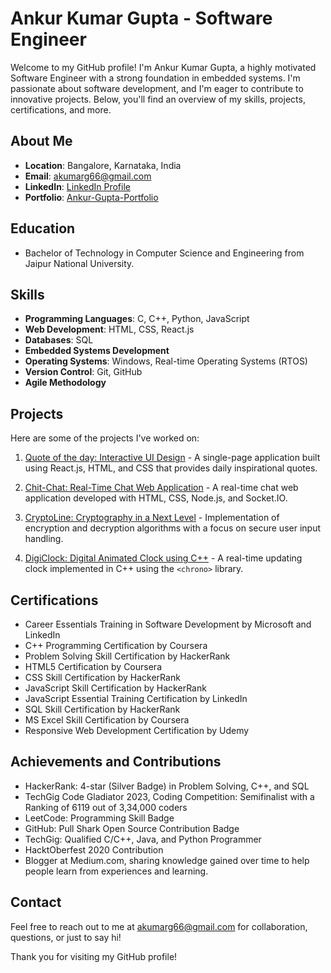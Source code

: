 # Ankur Kumar Gupta - Software Engineer

Welcome to my GitHub profile! I'm Ankur Kumar Gupta, a highly motivated Software Engineer with a strong foundation in embedded systems. I'm passionate about software development, and I'm eager to contribute to innovative projects. Below, you'll find an overview of my skills, projects, certifications, and more.

## About Me
- **Location**: Bangalore, Karnataka, India
- **Email**: akumarg66@gmail.com
- **LinkedIn**: [LinkedIn Profile](https://www.linkedin.com/in/ankur-kumar-gupta/)
- **Portfolio**: [Ankur-Gupta-Portfolio](https://ankur-gupta-portfolio.netlify.app/)

## Education
- Bachelor of Technology in Computer Science and Engineering from Jaipur National University.

## Skills
- **Programming Languages**: C, C++, Python, JavaScript
- **Web Development**: HTML, CSS, React.js
- **Databases**: SQL
- **Embedded Systems Development**
- **Operating Systems**: Windows, Real-time Operating Systems (RTOS)
- **Version Control**: Git, GitHub
- **Agile Methodology**

## Projects
Here are some of the projects I've worked on:

1. [Quote of the day: Interactive UI Design](#) - A single-page application built using React.js, HTML, and CSS that provides daily inspirational quotes.

2. [Chit-Chat: Real-Time Chat Web Application](#) - A real-time chat web application developed with HTML, CSS, Node.js, and Socket.IO.

3. [CryptoLine: Cryptography in a Next Level](#) - Implementation of encryption and decryption algorithms with a focus on secure user input handling.

4. [DigiClock: Digital Animated Clock using C++](#) - A real-time updating clock implemented in C++ using the `<chrono>` library.

## Certifications
- Career Essentials Training in Software Development by Microsoft and LinkedIn
- C++ Programming Certification by Coursera
- Problem Solving Skill Certification by HackerRank
- HTML5 Certification by Coursera
- CSS Skill Certification by HackerRank
- JavaScript Skill Certification by HackerRank
- JavaScript Essential Training Certification by LinkedIn
- SQL Skill Certification by HackerRank
- MS Excel Skill Certification by Coursera
- Responsive Web Development Certification by Udemy

## Achievements and Contributions
- HackerRank: 4-star (Silver Badge) in Problem Solving, C++, and SQL
- TechGig Code Gladiator 2023, Coding Competition: Semifinalist with a Ranking of 6119 out of 3,34,000 coders
- LeetCode: Programming Skill Badge
- GitHub: Pull Shark Open Source Contribution Badge
- TechGig: Qualified C/C++, Java, and Python Programmer
- HacktOberfest 2020 Contribution
- Blogger at Medium.com, sharing knowledge gained over time to help people learn from experiences and learning.

## Contact
Feel free to reach out to me at [akumarg66@gmail.com](mailto:akumarg66@gmail.com) for collaboration, questions, or just to say hi!

Thank you for visiting my GitHub profile!
